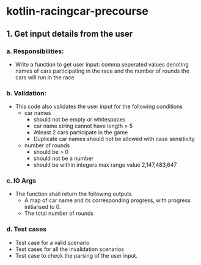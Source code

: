 # kotlin-racingcar-precourse

## 1. Get input details from the user
### a. Responsibilities:
- Write a function to get user input: comma seperated values denoting names of cars participating in the race and the number of rounds the cars will run in the race
### b. Validation:
- This code also validates the user input for the following conditions 
  - car names 
    - should not be empty or whitespaces
    - car name string cannot have length > 5
    - Atleast 2 cars participate in the game 
    - Duplicate car names should not be allowed with case sensitivity
  - number of rounds 
    - should be > 0 
    - should not be a number
    - should be within integers max range value 2,147,483,647
### c. IO Args
- The function shall return the following outputs 
  - A map of car name and its corresponding progress, with progress initialised to 0.
  - The total number of rounds
### d. Test cases 
- Test case for a valid scenario
- Test cases for all the invalidation scenarios
- Test case to check the parsing of the user input. 
